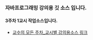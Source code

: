 ### 자바프로그래밍 강의용 깃 소스 입니다.
#### 3주차 1교시 작업소스입니다.
- [교수의 모든 주차_교시별 강의용소스 링크](https://github.com/kimilguk/java/branches/all)
